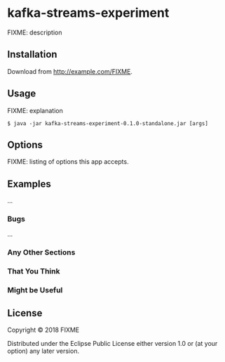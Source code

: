 # kafka-streams-experiment

FIXME: description

## Installation

Download from http://example.com/FIXME.

## Usage

FIXME: explanation

    $ java -jar kafka-streams-experiment-0.1.0-standalone.jar [args]

## Options

FIXME: listing of options this app accepts.

## Examples

...

### Bugs

...

### Any Other Sections
### That You Think
### Might be Useful

## License

Copyright © 2018 FIXME

Distributed under the Eclipse Public License either version 1.0 or (at
your option) any later version.
